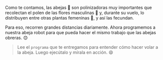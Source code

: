 <gs-attire attire-url="https://raw.githubusercontent.com/MumukiProject/mumuki-guia-gobstones-repeticion-simple-kids/master/assets/attires/config.json"></gs-attire>
<gs-toolbox toolbox-url="https://raw.githubusercontent.com/MumukiProject/mumuki-guia-gobstones-repeticion-simple-kids/master/assets/toolbox_1553708780521.xml"></gs-toolbox>

Como te contamos, las abejas :bee: son polinizadoras muy importantes que recolectan el polen de las flores masculinas :cherry_blossom: y, durante su vuelo, lo distribuyen entre otras plantas femeninas :blossom:, y así las fecundan.

Para eso, recorren grandes distancias diariamente. Ahora programemos a nuestra abeja robot para que pueda hacer el mismo trabajo que las abejas obreras. :blush:

> Lee el `programa` que te entregamos para entender cómo hacer volar a la abeja. Luego ejecútalo y mírala en acción. :smile: